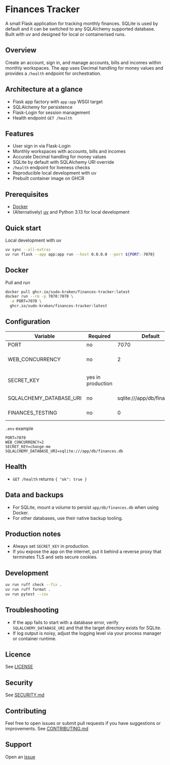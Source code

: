 # Finances Tracker

A small Flask application for tracking monthly finances. SQLite is used by default and it can be switched to any SQLAlchemy supported database. Built with uv and designed for local or containerised runs.

## Overview

Create an account, sign in, and manage accounts, bills and incomes within monthly workspaces. The app uses Decimal handling for money values and provides a `/health` endpoint for orchestration.

## Architecture at a glance

- Flask app factory with `app:app` WSGI target
- SQLAlchemy for persistence
- Flask-Login for session management
- Health endpoint `GET /health`

## Features

- User sign in via Flask-Login
- Monthly workspaces with accounts, bills and incomes
- Accurate Decimal handling for money values
- SQLite by default with SQLAlchemy URI override
- `/health` endpoint for liveness checks
- Reproducible local development with uv
- Prebuilt container image on GHCR

## Prerequisites

- [Docker](https://www.docker.com/)
- (Alternatively) [uv](https://docs.astral.sh/uv/) and Python 3.13 for local development

## Quick start

Local development with uv

```bash
uv sync --all-extras
uv run flask --app app:app run --host 0.0.0.0 --port ${PORT:-7070}
```

## Docker

Pull and run

```bash
docker pull ghcr.io/sudo-kraken/finances-tracker:latest
docker run --rm -p 7070:7070 \
  -e PORT=7070 \
  ghcr.io/sudo-kraken/finances-tracker:latest
```

## Configuration

| Variable | Required | Default | Description |
|----------|----------|---------|-------------|
| PORT | no | 7070 | Port to bind |
| WEB_CONCURRENCY | no | 2 | Gunicorn worker processes |
| SECRET_KEY | yes in production |  | Flask secret key used for sessions |
| SQLALCHEMY_DATABASE_URI | no | sqlite:///app/db/finances.db | Database URI |
| FINANCES_TESTING | no | 0 | Enables test configuration |

`.env` example

```dotenv
PORT=7070
WEB_CONCURRENCY=2
SECRET_KEY=change-me
SQLALCHEMY_DATABASE_URI=sqlite:///app/db/finances.db
```

## Health

- `GET /health` returns `{ "ok": true }`

## Data and backups

- For SQLite, mount a volume to persist `app/db/finances.db` when using Docker.
- For other databases, use their native backup tooling.

## Production notes

- Always set `SECRET_KEY` in production.
- If you expose the app on the internet, put it behind a reverse proxy that terminates TLS and sets secure cookies.

## Development

```bash
uv run ruff check --fix .
uv run ruff format .
uv run pytest --cov
```

## Troubleshooting

- If the app fails to start with a database error, verify `SQLALCHEMY_DATABASE_URI` and that the target directory exists for SQLite.
- If log output is noisy, adjust the logging level via your process manager or container runtime.

## Licence
See [LICENSE](LICENSE)

## Security
See [SECURITY.md](SECURITY.md)

## Contributing
Feel free to open issues or submit pull requests if you have suggestions or improvements.
See [CONTRIBUTING.md](CONTRIBUTING.md)

## Support
Open an [issue](/../../issues)

